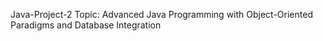 Java-Project-2
Topic: Advanced Java Programming with Object-Oriented Paradigms and Database Integration 
